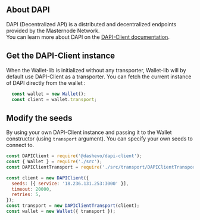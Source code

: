 ## About DAPI

DAPI (Decentralized API) is a distributed and decentralized endpoints provided by the Masternode Network.  
You can learn more about DAPI on the [DAPI-Client documentation](https://dashevo.github.io/dapi-client/#/).

## Get the DAPI-Client instance

When the Wallet-lib is initialized without any transporter, Wallet-lib will by default use DAPI-Client as a transporter. 
You can fetch the current instance of DAPI directly from the wallet : 

```js
  const wallet = new Wallet();
  const client = wallet.transport;
```

## Modify the seeds

By using your own DAPI-Client instance and passing it to the Wallet constructor (using `transport` argument). You can specify your own seeds to connect to.  

```js 
const DAPIClient = require('@dashevo/dapi-client');
const { Wallet } = require('./src');
const DAPIClientTransport = require('./src/transport/DAPIClientTransport/DAPIClientTransport.js');

const client = new DAPIClient({
  seeds: [{ service: '18.236.131.253:3000' }],
  timeout: 20000,
  retries: 5,
});
const transport = new DAPIClientTransport(client);
const wallet = new Wallet({ transport });
```
